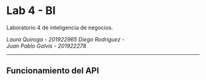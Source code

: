 # Lab 4 - BI

Laboratorio 4 de inteligencia de negocios.

*Laura Quiroga - 201922965
Diego Rodriguez -  
Juan Pablo Galvis - 201922278*  

---

## Funcionamiento del API

